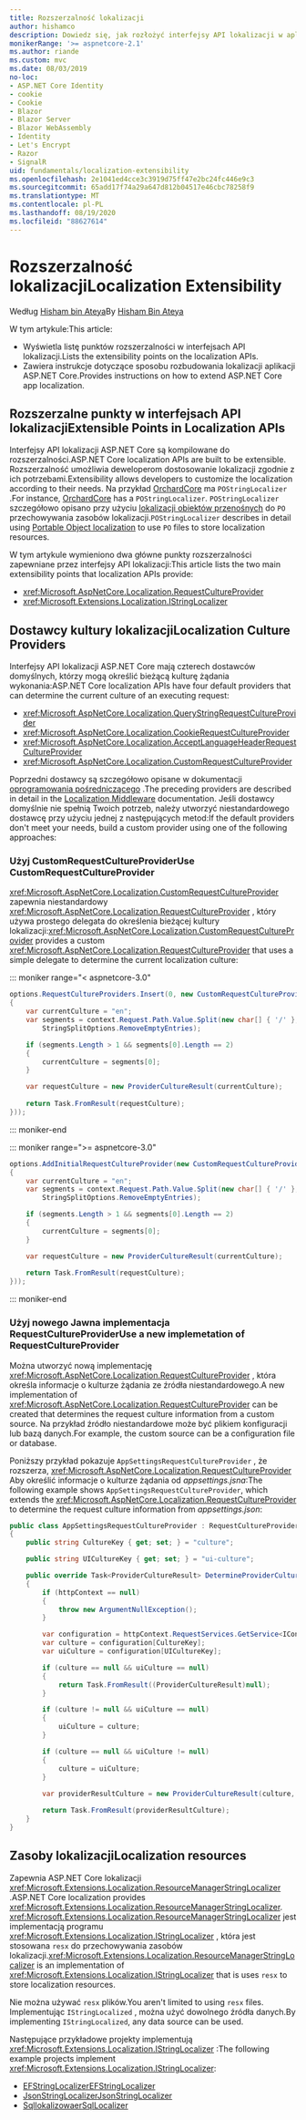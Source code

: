 ```yaml
---
title: Rozszerzalność lokalizacji
author: hishamco
description: Dowiedz się, jak rozłożyć interfejsy API lokalizacji w aplikacjach ASP.NET Core.
monikerRange: '>= aspnetcore-2.1'
ms.author: riande
ms.custom: mvc
ms.date: 08/03/2019
no-loc:
- ASP.NET Core Identity
- cookie
- Cookie
- Blazor
- Blazor Server
- Blazor WebAssembly
- Identity
- Let's Encrypt
- Razor
- SignalR
uid: fundamentals/localization-extensibility
ms.openlocfilehash: 2e1041ed4cce3c3919d75ff47e2bc24fc446e9c3
ms.sourcegitcommit: 65add17f74a29a647d812b04517e46cbc78258f9
ms.translationtype: MT
ms.contentlocale: pl-PL
ms.lasthandoff: 08/19/2020
ms.locfileid: "88627614"
---
```

# <a name="localization-extensibility"></a><span data-ttu-id="f40e3-103">Rozszerzalność lokalizacji</span><span class="sxs-lookup"><span data-stu-id="f40e3-103">Localization Extensibility</span></span>

<span data-ttu-id="f40e3-104">Według [Hisham bin Ateya](https://github.com/hishamco)</span><span class="sxs-lookup"><span data-stu-id="f40e3-104">By [Hisham Bin Ateya](https://github.com/hishamco)</span></span>

<span data-ttu-id="f40e3-105">W tym artykule:</span><span class="sxs-lookup"><span data-stu-id="f40e3-105">This article:</span></span>

* <span data-ttu-id="f40e3-106">Wyświetla listę punktów rozszerzalności w interfejsach API lokalizacji.</span><span class="sxs-lookup"><span data-stu-id="f40e3-106">Lists the extensibility points on the localization APIs.</span></span>
* <span data-ttu-id="f40e3-107">Zawiera instrukcje dotyczące sposobu rozbudowania lokalizacji aplikacji ASP.NET Core.</span><span class="sxs-lookup"><span data-stu-id="f40e3-107">Provides instructions on how to extend ASP.NET Core app localization.</span></span>

## <a name="extensible-points-in-localization-apis"></a><span data-ttu-id="f40e3-108">Rozszerzalne punkty w interfejsach API lokalizacji</span><span class="sxs-lookup"><span data-stu-id="f40e3-108">Extensible Points in Localization APIs</span></span>

<span data-ttu-id="f40e3-109">Interfejsy API lokalizacji ASP.NET Core są kompilowane do rozszerzalności.</span><span class="sxs-lookup"><span data-stu-id="f40e3-109">ASP.NET Core localization APIs are built to be extensible.</span></span> <span data-ttu-id="f40e3-110">Rozszerzalność umożliwia deweloperom dostosowanie lokalizacji zgodnie z ich potrzebami.</span><span class="sxs-lookup"><span data-stu-id="f40e3-110">Extensibility allows developers to customize the localization according to their needs.</span></span> <span data-ttu-id="f40e3-111">Na przykład [OrchardCore](https://github.com/orchardCMS/OrchardCore/) ma `POStringLocalizer` .</span><span class="sxs-lookup"><span data-stu-id="f40e3-111">For instance, [OrchardCore](https://github.com/orchardCMS/OrchardCore/) has a `POStringLocalizer`.</span></span> <span data-ttu-id="f40e3-112">`POStringLocalizer` szczegółowo opisano przy użyciu [lokalizacji obiektów przenośnych](xref:fundamentals/portable-object-localization) do `PO` przechowywania zasobów lokalizacji.</span><span class="sxs-lookup"><span data-stu-id="f40e3-112">`POStringLocalizer` describes in detail using [Portable Object localization](xref:fundamentals/portable-object-localization) to use `PO` files to store localization resources.</span></span>

<span data-ttu-id="f40e3-113">W tym artykule wymieniono dwa główne punkty rozszerzalności zapewniane przez interfejsy API lokalizacji:</span><span class="sxs-lookup"><span data-stu-id="f40e3-113">This article lists the two main extensibility points that localization APIs provide:</span></span> 

* <xref:Microsoft.AspNetCore.Localization.RequestCultureProvider>
* <xref:Microsoft.Extensions.Localization.IStringLocalizer>

## <a name="localization-culture-providers"></a><span data-ttu-id="f40e3-114">Dostawcy kultury lokalizacji</span><span class="sxs-lookup"><span data-stu-id="f40e3-114">Localization Culture Providers</span></span>

<span data-ttu-id="f40e3-115">Interfejsy API lokalizacji ASP.NET Core mają czterech dostawców domyślnych, którzy mogą określić bieżącą kulturę żądania wykonania:</span><span class="sxs-lookup"><span data-stu-id="f40e3-115">ASP.NET Core localization APIs have four default providers that can determine the current culture of an executing request:</span></span>

* <xref:Microsoft.AspNetCore.Localization.QueryStringRequestCultureProvider>
* <xref:Microsoft.AspNetCore.Localization.CookieRequestCultureProvider>
* <xref:Microsoft.AspNetCore.Localization.AcceptLanguageHeaderRequestCultureProvider>
* <xref:Microsoft.AspNetCore.Localization.CustomRequestCultureProvider>

<span data-ttu-id="f40e3-116">Poprzedni dostawcy są szczegółowo opisane w dokumentacji [oprogramowania pośredniczącego](xref:fundamentals/localization) .</span><span class="sxs-lookup"><span data-stu-id="f40e3-116">The preceding providers are described in detail in the [Localization Middleware](xref:fundamentals/localization) documentation.</span></span> <span data-ttu-id="f40e3-117">Jeśli dostawcy domyślnie nie spełnią Twoich potrzeb, należy utworzyć niestandardowego dostawcę przy użyciu jednej z następujących metod:</span><span class="sxs-lookup"><span data-stu-id="f40e3-117">If the default providers don't meet your needs, build a custom provider using one of the following approaches:</span></span>

### <a name="use-customrequestcultureprovider"></a><span data-ttu-id="f40e3-118">Użyj CustomRequestCultureProvider</span><span class="sxs-lookup"><span data-stu-id="f40e3-118">Use CustomRequestCultureProvider</span></span>

<span data-ttu-id="f40e3-119"><xref:Microsoft.AspNetCore.Localization.CustomRequestCultureProvider> zapewnia niestandardowy <xref:Microsoft.AspNetCore.Localization.RequestCultureProvider> , który używa prostego delegata do określenia bieżącej kultury lokalizacji:</span><span class="sxs-lookup"><span data-stu-id="f40e3-119"><xref:Microsoft.AspNetCore.Localization.CustomRequestCultureProvider> provides a custom <xref:Microsoft.AspNetCore.Localization.RequestCultureProvider> that uses a simple delegate to determine the current localization culture:</span></span>

::: moniker range="< aspnetcore-3.0"
```csharp
options.RequestCultureProviders.Insert(0, new CustomRequestCultureProvider(async context =>
{
    var currentCulture = "en";
    var segments = context.Request.Path.Value.Split(new char[] { '/' }, 
        StringSplitOptions.RemoveEmptyEntries);

    if (segments.Length > 1 && segments[0].Length == 2)
    {
        currentCulture = segments[0];
    }

    var requestCulture = new ProviderCultureResult(currentCulture);
    
    return Task.FromResult(requestCulture);
}));
```

::: moniker-end

::: moniker range=">= aspnetcore-3.0"
```csharp
options.AddInitialRequestCultureProvider(new CustomRequestCultureProvider(async context =>
{
    var currentCulture = "en";
    var segments = context.Request.Path.Value.Split(new char[] { '/' }, 
        StringSplitOptions.RemoveEmptyEntries);

    if (segments.Length > 1 && segments[0].Length == 2)
    {
        currentCulture = segments[0];
    }

    var requestCulture = new ProviderCultureResult(currentCulture);
    
    return Task.FromResult(requestCulture);
}));
```

::: moniker-end

### <a name="use-a-new-implemetation-of-requestcultureprovider"></a><span data-ttu-id="f40e3-120">Użyj nowego Jawna implementacja RequestCultureProvider</span><span class="sxs-lookup"><span data-stu-id="f40e3-120">Use a new implemetation of RequestCultureProvider</span></span>

<span data-ttu-id="f40e3-121">Można utworzyć nową implementację <xref:Microsoft.AspNetCore.Localization.RequestCultureProvider> , która określa informacje o kulturze żądania ze źródła niestandardowego.</span><span class="sxs-lookup"><span data-stu-id="f40e3-121">A new implementation of <xref:Microsoft.AspNetCore.Localization.RequestCultureProvider> can be created that determines the request culture information from a custom source.</span></span> <span data-ttu-id="f40e3-122">Na przykład źródło niestandardowe może być plikiem konfiguracji lub bazą danych.</span><span class="sxs-lookup"><span data-stu-id="f40e3-122">For example, the custom source can be a configuration file or database.</span></span>

<span data-ttu-id="f40e3-123">Poniższy przykład pokazuje `AppSettingsRequestCultureProvider` , że rozszerza, <xref:Microsoft.AspNetCore.Localization.RequestCultureProvider> Aby określić informacje o kulturze żądania od *appsettings.jsna*:</span><span class="sxs-lookup"><span data-stu-id="f40e3-123">The following example shows `AppSettingsRequestCultureProvider`, which extends the <xref:Microsoft.AspNetCore.Localization.RequestCultureProvider> to determine the request culture information from *appsettings.json*:</span></span>

```csharp
public class AppSettingsRequestCultureProvider : RequestCultureProvider
{
    public string CultureKey { get; set; } = "culture";

    public string UICultureKey { get; set; } = "ui-culture";

    public override Task<ProviderCultureResult> DetermineProviderCultureResult(HttpContext httpContext)
    {
        if (httpContext == null)
        {
            throw new ArgumentNullException();
        }

        var configuration = httpContext.RequestServices.GetService<IConfigurationRoot>();
        var culture = configuration[CultureKey];
        var uiCulture = configuration[UICultureKey];

        if (culture == null && uiCulture == null)
        {
            return Task.FromResult((ProviderCultureResult)null);
        }

        if (culture != null && uiCulture == null)
        {
            uiCulture = culture;
        }

        if (culture == null && uiCulture != null)
        {
            culture = uiCulture;
        }
        
        var providerResultCulture = new ProviderCultureResult(culture, uiCulture);

        return Task.FromResult(providerResultCulture);
    }
}
```

## <a name="localization-resources"></a><span data-ttu-id="f40e3-124">Zasoby lokalizacji</span><span class="sxs-lookup"><span data-stu-id="f40e3-124">Localization resources</span></span>

<span data-ttu-id="f40e3-125">Zapewnia ASP.NET Core lokalizacji <xref:Microsoft.Extensions.Localization.ResourceManagerStringLocalizer> .</span><span class="sxs-lookup"><span data-stu-id="f40e3-125">ASP.NET Core localization provides <xref:Microsoft.Extensions.Localization.ResourceManagerStringLocalizer>.</span></span> <span data-ttu-id="f40e3-126"><xref:Microsoft.Extensions.Localization.ResourceManagerStringLocalizer> jest implementacją programu <xref:Microsoft.Extensions.Localization.IStringLocalizer> , która jest stosowana `resx` do przechowywania zasobów lokalizacji.</span><span class="sxs-lookup"><span data-stu-id="f40e3-126"><xref:Microsoft.Extensions.Localization.ResourceManagerStringLocalizer> is an implementation of <xref:Microsoft.Extensions.Localization.IStringLocalizer> that is uses `resx` to store localization resources.</span></span>

<span data-ttu-id="f40e3-127">Nie można używać `resx` plików.</span><span class="sxs-lookup"><span data-stu-id="f40e3-127">You aren't limited to using `resx` files.</span></span> <span data-ttu-id="f40e3-128">Implementując `IStringLocalized` , można użyć dowolnego źródła danych.</span><span class="sxs-lookup"><span data-stu-id="f40e3-128">By implementing `IStringLocalized`, any data source can be used.</span></span>

<span data-ttu-id="f40e3-129">Następujące przykładowe projekty implementują <xref:Microsoft.Extensions.Localization.IStringLocalizer> :</span><span class="sxs-lookup"><span data-stu-id="f40e3-129">The following example projects implement <xref:Microsoft.Extensions.Localization.IStringLocalizer>:</span></span> 

* [<span data-ttu-id="f40e3-130">EFStringLocalizer</span><span class="sxs-lookup"><span data-stu-id="f40e3-130">EFStringLocalizer</span></span>](https://github.com/aspnet/Entropy/tree/master/samples/Localization.EntityFramework)
* [<span data-ttu-id="f40e3-131">JsonStringLocalizer</span><span class="sxs-lookup"><span data-stu-id="f40e3-131">JsonStringLocalizer</span></span>](https://github.com/hishamco/My.Extensions.Localization.Json)
* [<span data-ttu-id="f40e3-132">Sqllokalizowaer</span><span class="sxs-lookup"><span data-stu-id="f40e3-132">SqlLocalizer</span></span>](https://github.com/damienbod/AspNetCoreLocalization)
